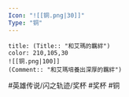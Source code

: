 ```yaml
---
Icon: "![[铜.png|30]]"
Type: "铜"
---
```

```ad-ed-sen-1-brozen
title: (Title:: "和艾瑪的羈絆")
color: 210,105,30
![[铜.png|100]]
(Comment:: "和艾瑪培養出深厚的羈絆")
```

#英雄传说/闪之轨迹/奖杯  #奖杯 #铜